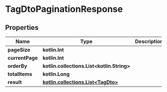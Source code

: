 
# TagDtoPaginationResponse

## Properties
| Name | Type | Description | Notes |
| ------------ | ------------- | ------------- | ------------- |
| **pageSize** | **kotlin.Int** |  |  [optional] |
| **currentPage** | **kotlin.Int** |  |  [optional] |
| **orderBy** | **kotlin.collections.List&lt;kotlin.String&gt;** |  |  [optional] |
| **totalItems** | **kotlin.Long** |  |  [optional] |
| **result** | [**kotlin.collections.List&lt;TagDto&gt;**](TagDto.md) |  |  [optional] |



